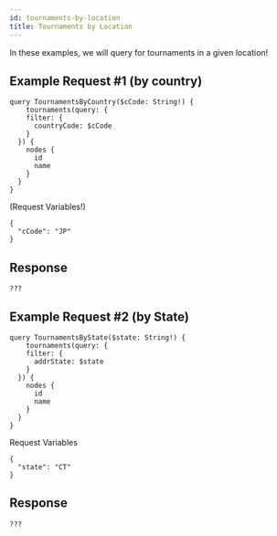 ```yaml
---
id: tournaments-by-location
title: Tournaments by Location
---
```


In these examples, we will query for tournaments in a given location!

## Example Request #1 (by country)

```
query TournamentsByCountry($cCode: String!) {
    tournaments(query: {
    filter: {
      countryCode: $cCode
    }
  }) {
    nodes {
      id
      name
    }
  }
}
```
(Request Variables!) 

```
{
  "cCode": "JP"
}
```

## Response

```
???
```

## Example Request #2 (by State)
```
query TournamentsByState($state: String!) {
    tournaments(query: {
    filter: {
      addrState: $state
    }
  }) {
    nodes {
      id
      name
    }
  }
}
```

Request Variables
```
{
  "state": "CT"
}
```

## Response
```
???
```